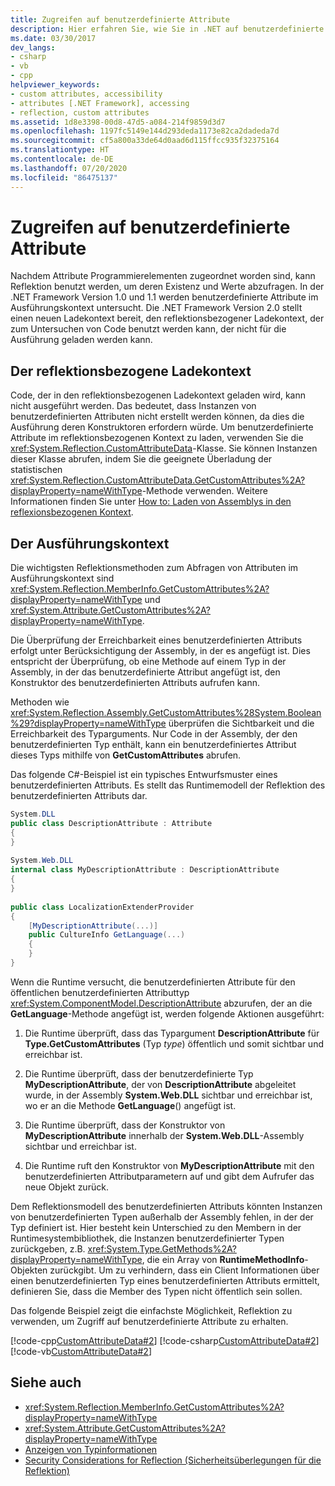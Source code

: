 ```yaml
---
title: Zugreifen auf benutzerdefinierte Attribute
description: Hier erfahren Sie, wie Sie in .NET auf benutzerdefinierte Attribute zugreifen. Nachdem Attribute Programmierelementen zugeordnet worden sind, können Sie die Reflexion verwenden, um deren Existenz und Werte abzufragen.
ms.date: 03/30/2017
dev_langs:
- csharp
- vb
- cpp
helpviewer_keywords:
- custom attributes, accessibility
- attributes [.NET Framework], accessing
- reflection, custom attributes
ms.assetid: 1d8e3398-00d8-47d5-a084-214f9859d3d7
ms.openlocfilehash: 1197fc5149e144d293deda1173e82ca2dadeda7d
ms.sourcegitcommit: cf5a800a33de64d0aad6d115ffcc935f32375164
ms.translationtype: HT
ms.contentlocale: de-DE
ms.lasthandoff: 07/20/2020
ms.locfileid: "86475137"
---
```

# <a name="accessing-custom-attributes"></a>Zugreifen auf benutzerdefinierte Attribute
Nachdem Attribute Programmierelementen zugeordnet worden sind, kann Reflektion benutzt werden, um deren Existenz und Werte abzufragen. In der .NET Framework Version 1.0 und 1.1 werden benutzerdefinierte Attribute im Ausführungskontext untersucht. Die .NET Framework Version 2.0 stellt einen neuen Ladekontext bereit, den reflektionsbezogener Ladekontext, der zum Untersuchen von Code benutzt werden kann, der nicht für die Ausführung geladen werden kann.  
  
## <a name="the-reflection-only-context"></a>Der reflektionsbezogene Ladekontext  
 Code, der in den reflektionsbezogenen Ladekontext geladen wird, kann nicht ausgeführt werden. Das bedeutet, dass Instanzen von benutzerdefinierten Attributen nicht erstellt werden können, da dies die Ausführung deren Konstruktoren erfordern würde. Um benutzerdefinierte Attribute im reflektionsbezogenen Kontext zu laden, verwenden Sie die <xref:System.Reflection.CustomAttributeData>-Klasse. Sie können Instanzen dieser Klasse abrufen, indem Sie die geeignete Überladung der statistischen <xref:System.Reflection.CustomAttributeData.GetCustomAttributes%2A?displayProperty=nameWithType>-Methode verwenden. Weitere Informationen finden Sie unter [How to: Laden von Assemblys in den reflexionsbezogenen Kontext](how-to-load-assemblies-into-the-reflection-only-context.md).  
  
## <a name="the-execution-context"></a>Der Ausführungskontext  
 Die wichtigsten Reflektionsmethoden zum Abfragen von Attributen im Ausführungskontext sind <xref:System.Reflection.MemberInfo.GetCustomAttributes%2A?displayProperty=nameWithType> und <xref:System.Attribute.GetCustomAttributes%2A?displayProperty=nameWithType>.  
  
 Die Überprüfung der Erreichbarkeit eines benutzerdefinierten Attributs erfolgt unter Berücksichtigung der Assembly, in der es angefügt ist. Dies entspricht der Überprüfung, ob eine Methode auf einem Typ in der Assembly, in der das benutzerdefinierte Attribut angefügt ist, den Konstruktor des benutzerdefinierten Attributs aufrufen kann.  
  
 Methoden wie <xref:System.Reflection.Assembly.GetCustomAttributes%28System.Boolean%29?displayProperty=nameWithType> überprüfen die Sichtbarkeit und die Erreichbarkeit des Typarguments. Nur Code in der Assembly, der den benutzerdefinierten Typ enthält, kann ein benutzerdefiniertes Attribut dieses Typs mithilfe von **GetCustomAttributes** abrufen.  
  
 Das folgende C#-Beispiel ist ein typisches Entwurfsmuster eines benutzerdefinierten Attributs. Es stellt das Runtimemodell der Reflektion des benutzerdefinierten Attributs dar.  
  
```csharp
System.DLL  
public class DescriptionAttribute : Attribute  
{  
}  
  
System.Web.DLL  
internal class MyDescriptionAttribute : DescriptionAttribute  
{  
}  
  
public class LocalizationExtenderProvider  
{  
    [MyDescriptionAttribute(...)]  
    public CultureInfo GetLanguage(...)  
    {  
    }  
}  
```  
  
 Wenn die Runtime versucht, die benutzerdefinierten Attribute für den öffentlichen benutzerdefinierten Attributtyp <xref:System.ComponentModel.DescriptionAttribute> abzurufen, der an die **GetLanguage**-Methode angefügt ist, werden folgende Aktionen ausgeführt:  
  
1. Die Runtime überprüft, dass das Typargument **DescriptionAttribute** für **Type.GetCustomAttributes** (Typ *type*) öffentlich und somit sichtbar und erreichbar ist.  
  
2. Die Runtime überprüft, dass der benutzerdefinierte Typ **MyDescriptionAttribute**, der von **DescriptionAttribute** abgeleitet wurde, in der Assembly **System.Web.DLL** sichtbar und erreichbar ist, wo er an die Methode **GetLanguage**() angefügt ist.  
  
3. Die Runtime überprüft, dass der Konstruktor von **MyDescriptionAttribute** innerhalb der **System.Web.DLL**-Assembly sichtbar und erreichbar ist.  
  
4. Die Runtime ruft den Konstruktor von **MyDescriptionAttribute** mit den benutzerdefinierten Attributparametern auf und gibt dem Aufrufer das neue Objekt zurück.  
  
 Dem Reflektionsmodell des benutzerdefinierten Attributs könnten Instanzen von benutzerdefinierten Typen außerhalb der Assembly fehlen, in der der Typ definiert ist. Hier besteht kein Unterschied zu den Membern in der Runtimesystembibliothek, die Instanzen benutzerdefinierter Typen zurückgeben, z.B. <xref:System.Type.GetMethods%2A?displayProperty=nameWithType>, die ein Array von **RuntimeMethodInfo**-Objekten zurückgibt. Um zu verhindern, dass ein Client Informationen über einen benutzerdefinierten Typ eines benutzerdefinierten Attributs ermittelt, definieren Sie, dass die Member des Typen nicht öffentlich sein sollen.  
  
 Das folgende Beispiel zeigt die einfachste Möglichkeit, Reflektion zu verwenden, um Zugriff auf benutzerdefinierte Attribute zu erhalten.  
  
 [!code-cpp[CustomAttributeData#2](../../../samples/snippets/cpp/VS_Snippets_CLR/CustomAttributeData/CPP/source2.cpp#2)]
 [!code-csharp[CustomAttributeData#2](../../../samples/snippets/csharp/VS_Snippets_CLR/CustomAttributeData/CS/source2.cs#2)]
 [!code-vb[CustomAttributeData#2](../../../samples/snippets/visualbasic/VS_Snippets_CLR/CustomAttributeData/VB/source2.vb#2)]  
  
## <a name="see-also"></a>Siehe auch

- <xref:System.Reflection.MemberInfo.GetCustomAttributes%2A?displayProperty=nameWithType>
- <xref:System.Attribute.GetCustomAttributes%2A?displayProperty=nameWithType>
- [Anzeigen von Typinformationen](viewing-type-information.md)
- [Security Considerations for Reflection (Sicherheitsüberlegungen für die Reflektion)](security-considerations-for-reflection.md)
